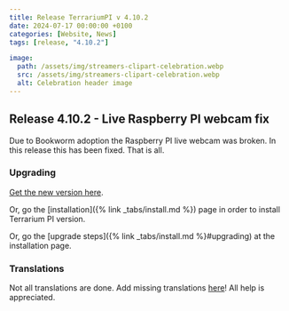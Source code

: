 ```yaml
---
title: Release TerrariumPI v 4.10.2
date: 2024-07-17 00:00:00 +0100
categories: [Website, News]
tags: [release, "4.10.2"]

image:
  path: /assets/img/streamers-clipart-celebration.webp
  src: /assets/img/streamers-clipart-celebration.webp
  alt: Celebration header image
---
```


## Release 4.10.2 - Live Raspberry PI webcam fix

Due to Bookworm adoption the Raspberry PI live webcam was broken. In this release this has been fixed. That is all.

### Upgrading

[Get the new version here](https://github.com/theyosh/TerrariumPI/releases/tag/4.10.2).

Or, go the [installation]({% link _tabs/install.md %}) page in order to install Terrarium PI version.

Or, go the [upgrade steps]({% link _tabs/install.md %}#upgrading) at the installation page.

### Translations

Not all translations are done. Add missing translations [here](https://weblate.theyosh.nl/engage/terrariumpi/)! All help is appreciated.
